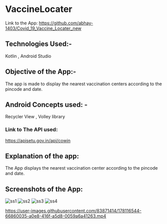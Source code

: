 # VaccineLocater
Link to the App: https://github.com/abhay-1403/Covid_19_Vaccine_Locater_new
## Technologies Used:- 
Kotlin , Android Studio 
## Objective of the App:- 
The app is made to display the nearest vaccination centers according to the pincode and date.
## Android Concepts used: - 
Recycler View , Volley library 
### Link to The API used:
https://apisetu.gov.in/api/cowin
## Explanation of the app:
The App displays the nearest vaccination center according to the pincode and date.

## Screenshots of the App:
![ss1](https://user-images.githubusercontent.com/83871414/178116485-72d30308-06b9-4f01-b3bd-cc0ca91c9371.PNG)
![ss2](https://user-images.githubusercontent.com/83871414/178116482-708e384f-8ee6-44d7-9db3-a22d5f09e61a.PNG)
![ss3](https://user-images.githubusercontent.com/83871414/178116478-a1833560-9059-4d53-aa51-8a59051f202b.PNG)
![ss4](https://user-images.githubusercontent.com/83871414/178116476-773b4b5f-c4a7-4e55-bc34-1850bc0eb5f1.PNG)


https://user-images.githubusercontent.com/83871414/178116544-66860035-a0e8-416f-a5d8-0059a6a41263.mp4




